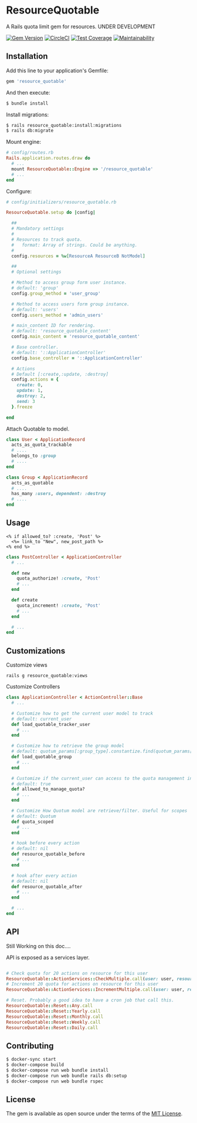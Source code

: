 # ResourceQuotable
A Rails quota limit gem for resources. UNDER DEVELOPMENT

[![Gem Version](https://badge.fury.io/rb/resource_quotable.svg)](https://badge.fury.io/rb/resource_quotable)
[![CircleCI](https://dl.circleci.com/status-badge/img/gh/ngelx/resource_quotable/tree/master.svg?style=svg)](https://dl.circleci.com/status-badge/redirect/gh/ngelx/resource_quotable/tree/master)
[![Test Coverage](https://api.codeclimate.com/v1/badges/39eaf50966ab71353f66/test_coverage)](https://codeclimate.com/github/ngelx/resource_quotable/test_coverage)
[![Maintainability](https://api.codeclimate.com/v1/badges/39eaf50966ab71353f66/maintainability)](https://codeclimate.com/github/ngelx/resource_quotable/maintainability)

## Installation
Add this line to your application's Gemfile:

```ruby
gem 'resource_quotable'
```

And then execute:
```bash
$ bundle install
```

Install migrations:
```bash
$ rails resource_quotable:install:migrations
$ rails db:migrate
```

Mount engine:
```ruby
# config/routes.rb
Rails.application.routes.draw do
  # ...
  mount ResourceQuotable::Engine => '/resource_quotable'
  # ...
end

```

Configure:
```ruby
# config/initializers/resource_quotable.rb

ResourceQuotable.setup do |config|

  ##
  # Mandatory settings
  #
  # Resources to track quota.
  #   format: Array of strings. Could be anything.
  #
  config.resources = %w[ResourceA ResourceB NotModel]

  ##
  # Optional settings

  # Method to access group form user instance.
  # default: 'group'
  config.group_method = 'user_group'

  # Method to access users form group instance.
  # default: 'users'
  config.users_method = 'admin_users'

  # main_content ID for rendering.
  # default: 'resource_quotable_content'
  config.main_content = 'resource_quotable_content'

  # Base controller.
  # default: '::ApplicationController'
  config.base_controller = '::ApplicationController'

  # Actions
  # Default [:create,:update, :destroy]
  config.actions = {
    create: 0,
    update: 1,
    destroy: 2,
    send: 3
  }.freeze

end
```

Attach Quotable to model.

```ruby
class User < ApplicationRecord
  acts_as_quota_trackable
  # ....
  belongs_to :group
  # ....
end

class Group < ApplicationRecord
  acts_as_quotable
  # ....
  has_many :users, dependent: :destroy
  # ....
end
```

## Usage

```erb
<% if allowed_to? :create, 'Post' %>
  <%= link_to "New", new_post_path %>
<% end %>
```

```ruby
class PostController < ApplicationController
  # ...

  def new
    quota_authorize! :create, 'Post'
    # ...
  end

  def create
    quota_increment! :create, 'Post'
    # ...
  end

  # ...
end
```

## Customizations

Customize views

`rails g resource_quotable:views`

Customize Controllers

```ruby
class ApplicationController < ActionController::Base
  # ...

  # Customize how to get the current user model to track
  # default: current_user
  def load_quotable_tracker_user
    # ...
  end

  # Customize how to retrieve the group model
  # default: quotum_params[:group_type].constantize.find(quotum_params[:group_id])
  def load_quotable_group
    # ...
  end

  # Customize if the current_user can access to the quota management interface
  # default: true
  def allowed_to_manage_quota?
    # ...
  end

  # Customize How Quotum model are retrieve/filter. Useful for scopes
  # default: Quotum
  def quota_scoped
    # ...
  end

  # hook before every action
  # default: nil
  def resource_quotable_before
    # ...
  end

  # hook after every action
  # default: nil
  def resource_quotable_after
    # ...  
  end

  # ...
end
```

## API

Still Working on this doc....

API is exposed as a services layer.

```ruby

# Check quota for 20 actions on resource for this user
ResourceQuotable::ActionServices::CheckMultiple.call(user: user, resource: 'ResourceX', action: :create, amount: 20)
# Increment 20 quota for actions on resource for this user
ResourceQuotable::ActionServices::IncrementMultiple.call(user: user, resource: 'ResourceX', action: :create, amount: 20)

# Reset. Probably a good idea to have a cron job that call this.
ResourceQuotable::Reset::Any.call
ResourceQuotable::Reset::Yearly.call
ResourceQuotable::Reset::Monthly.call
ResourceQuotable::Reset::Weekly.call
ResourceQuotable::Reset::Daily.call
```

## Contributing

```bash
$ docker-sync start
$ docker-compose build
$ docker-compose run web bundle install
$ docker-compose run web bundle rails db:setup
$ docker-compose run web bundle rspec
```

## License
The gem is available as open source under the terms of the [MIT License](https://opensource.org/licenses/MIT).
